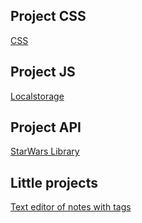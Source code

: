 ## Project CSS
[CSS](https://J-u-i-c-y.github.io/Project%20CSS/public/StPaulSchool.html)

## Project JS
[Localstorage](https://J-u-i-c-y.github.io/JS%20prject/jsProject.html)

## Project API
[StarWars Library](https://J-u-i-c-y.github.io/SW/index.html)

## Little projects
[Text editor of notes with tags](https://github.com/J-u-i-c-y/J-u-i-c-y.github.io/blob/master/Litle%20projects/Project%201/index.html)